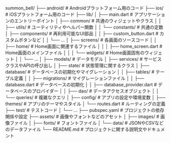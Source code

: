 summon_bell/
├── android/            # Androidプラットフォーム用のコード
├── ios/                # iOSプラットフォーム用のコード
├── lib/
│   ├── main.dart       # アプリケーションのエントリーポイント
│   ├── common/         # 共通のウィジェットやクラス
│   │   ├── utils/      # ユーティリティやヘルパー関数
│   │   └── constants/  # 共通の定数
│   ├── components/     # 再利用可能なUI部品
│   │   ├── custom_button.dart  # カスタムボタンなど
│   │   └── ...
│   ├── screens/        # 各画面のソースコード
│   │   ├── home/       # Home画面に関連するファイル
│   │   │   ├── home_screen.dart  # Home画面のメインファイル
│   │   │   └── widgets/  # Home画面固有のウィジェット
│   │   └── ...
│   ├── models/         # データモデル
│   ├── services/       # サービスクラスやAPIの呼び出し
│   ├── state/          # 状態管理に関するクラス
│   ├── database/       # データベースの初期化やマイグレーション
│   │   ├── tables/    # テーブル定義
│   │   ├── migrations/  # マイグレーションファイル
│   │   ├── database.dart  # データベースの初期化
│   │   ├── database_provider.dart  # データベースのプロバイダー
│   │   ├── dao/       # データアクセスオブジェクト
│   │   └── queries/   # 複雑なクエリ
│   ├── config/         # アプリの設定や環境変数
│   ├── themes/         # アプリのテーマやスタイル
│   └── routes.dart     # ルーティングの定義
├── test/               # テストコード
│   └── ...
├── pubspec.yaml        # プロジェクトの依存関係や設定
├── assets/             # 画像やフォントなどのアセット
│   ├── images/         # 画像ファイル
│   ├── fonts/          # フォントファイル
│   └── data/           # JSONやCSVなどのデータファイル
└── README.md           # プロジェクトに関する説明文やドキュメント